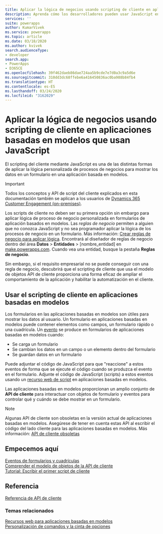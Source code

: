 ```yaml
---
title: Aplicar la lógica de negocios usando scripting de cliente en aplicaciones basadas en modelos que usan JavaScript | Microsoft Docs
description: Aprenda cómo los desarrolladores pueden usar JavaScript en scripts del lado del cliente para aplicar lógica de negocios personalizada en aplicaciones basadas en modelo
services: ''
suite: powerapps
author: KumarVivek
ms.service: powerapps
ms.topic: article
ms.date: 03/18/2020
ms.author: kvivek
search.audienceType:
- developer
search.app:
- PowerApps
- D365CE
ms.openlocfilehash: 39f462daeb86dae724aa5b9cde7e7d0a3c9a5d6e
ms.sourcegitcommit: 310dd3dc68ffebe6a416450836ac0ba988b84fb4
ms.translationtype: HT
ms.contentlocale: es-ES
ms.lasthandoff: 03/24/2020
ms.locfileid: "3162029"
---
```

# <a name="apply-business-logic-using-client-scripting-in-model-driven-apps-using-javascript"></a>Aplicar la lógica de negocios usando scripting de cliente en aplicaciones basadas en modelos que usan JavaScript

El scripting del cliente mediante JavaScript es una de las distintas formas de aplicar la lógica personalizada de procesos de negocios para mostrar los datos en un formulario en una aplicación basada en modelos.

> [!IMPORTANT]
> Todos los conceptos y API de script del cliente explicados en esta documentación también se aplican a los usuarios de [Dynamics 365 Customer Engagement (on-premises)](https://docs.microsoft.com/dynamics365/customerengagement/on-premises/overview).

Los scripts de cliente no deben ser su primera opción sin embargo para aplicar lógica de proceso de negocio personalizada en formularios de aplicación basados en modelos. Las *reglas de negocio* permiten a alguien que no conozca JavaScript y no sea programador aplicar la lógica de los procesos de negocio en un formulario. Más información: [Crear reglas de negocio para aplicar lógica](/powerapps/maker/model-driven-apps/create-business-rules-recommendations-apply-logic-form). Encontrará al diseñador de reglas de negocio dentro del área **Datos** > **Entidades** > [nombre_entidad] en [make.powerapps.com](https://make.powerapps.com?utm_source=padocs&utm_medium=linkinadoc&utm_campaign=referralsfromdoc). Cuando vea una entidad, busque la pestaña **Reglas de negocio**.

Sin embargo, si el requisito empresarial no se puede conseguir con una regla de negocio, descubrirá que el scripting de cliente que usa el modelo de objetos API de cliente proporciona una forma eficaz de ampliar el comportamiento de la aplicación y habilitar la automatización en el cliente.

## <a name="use-client-scripting-in-model-driven-apps"></a>Usar el scripting de cliente en aplicaciones basadas en modelos

Los formularios en las aplicaciones basadas en modelos son útiles para mostrar los datos al usuario. Un formulario en aplicaciones basadas en modelos puede contener elementos como campos, un formulario rápido o una cuadrícula. Un [evento](clientapi/events-forms-grids.md) se produce en formularios de aplicaciones basadas en modelos cuando:
- Se carga un formulario
- Se cambian los datos en un campo o un elemento dentro del formulario
- Se guardan datos en un formulario

Puede adjuntar el código de JavaScript para que "reaccione" a estos eventos de forma que se ejecute el código cuando se produzca el evento en el formulario. Adjunte el código de JavaScript (scripts) a estos eventos usando un [recurso web de script](script-jscript-web-resources.md) en aplicaciones basadas en modelos. 

Las aplicaciones basadas en modelos proporcionan un amplio conjunto de **API de cliente** para interactuar con objetos de formulario y eventos para controlar qué y cuándo se debe mostrar en un formulario.

> [!NOTE]
> Algunas API de cliente son obsoletas en la versión actual de aplicaciones basadas en modelos. Asegúrese de tener en cuenta estas API al escribir el código del lado cliente para las aplicaciones basadas en modelos. Más información: [API de cliente obsoletas](/dynamics365/get-started/whats-new/customer-engagement/important-changes-coming#some-client-apis-are-deprecated)

## <a name="get-started-here"></a>Empecemos aquí

[Eventos de formularios y cuadrículas](clientapi/events-forms-grids.md)<br/>
[Comprender el modelo de objetos de la API de cliente](clientapi/understand-clientapi-object-model.md)<br/>
[Tutorial: Escribir el primer script de cliente](clientapi/walkthrough-write-your-first-client-script.md)

## <a name="reference"></a>Referencia

[Referencia de API de cliente](clientapi/reference.md)


### <a name="related-topics"></a>Temas relacionados

[Recursos web para aplicaciones basadas en modelos](web-resources.md)<br/>
[Personalización de comandos y la cinta de opciones](customize-commands-ribbon.md)<br/>


